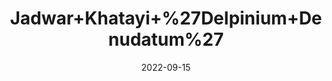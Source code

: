 ---
title: 'Jadwar+Khatayi+%27Delpinium+Denudatum%27'
date: '2022-09-15' 
metatag: '' 
inventory: '0' 
draft: false 
# meta description 
shortDescripton: ''
description: 'Herb'
longdescription: ''
featured: True
# product Price
price: '100.0'
# Product Short Description
shortDescription: ''
productID: '93493F75-EE23-ED11-9968-005056B3A416'
type: 'products'
category: 'Herb' 
thumnailproduct: 'https://aminsaddiquidawakhana.eralive.net/images/products/93493F75-EE23-ED11-9968-005056B3A4161.png' 
images:
  - image: 'images/products/93493F75-EE23-ED11-9968-005056B3A4161.png'  
Variants:
---